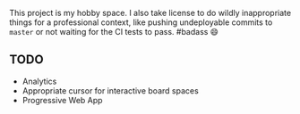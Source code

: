 This project is my hobby space. I also take license to do wildly inappropriate things for a professional context, like pushing undeployable commits to `master` or not waiting for the CI tests to pass. #badass :smile:

## TODO
* Analytics
* Appropriate cursor for interactive board spaces
* Progressive Web App
